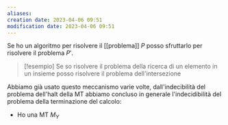 ```yaml
---
aliases: 
creation date: 2023-04-06 09:51
modification date: 2023-04-06 09:51
---
```


Se ho un algoritmo per risolvere il [[problema]] $P$ posso sfruttarlo per risolvere il problema $P'$.


>[!esempio]
>Se so risolvere il problema della ricerca di un elemento in un insieme posso risolvere il problema dell'intersezione



Abbiamo già usato questo meccanismo varie volte, dall'indecibilità del problema dell'halt della MT abbiamo concluso in generale l'indecidibilità del problema della terminazione del calcolo:
- Ho una MT $M_{Y}$